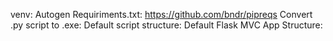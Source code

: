 venv:
Autogen Requiriments.txt: https://github.com/bndr/pipreqs 
Convert .py script to .exe: 
Default script structure:
Default Flask MVC App Structure:
